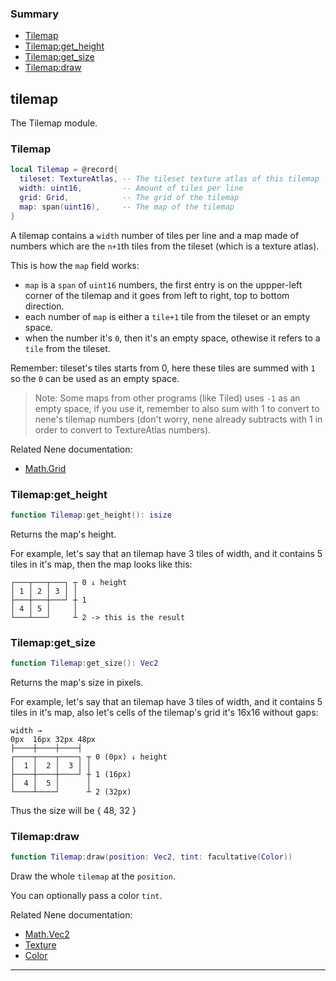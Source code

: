### Summary
* [Tilemap](#tilemap)
* [Tilemap:get_height](#tilemapget_height)
* [Tilemap:get_size](#tilemapget_size)
* [Tilemap:draw](#tilemapdraw)

## tilemap

The Tilemap module.

### Tilemap

```lua
local Tilemap = @record{
  tileset: TextureAtlas, -- The tileset texture atlas of this tilemap
  width: uint16,         -- Amount of tiles per line
  grid: Grid,            -- The grid of the tilemap
  map: span(uint16),     -- The map of the tilemap
}
```

A tilemap contains a `width` number of tiles per line and a map made of numbers which are the `n+1`th tiles from
the tileset (which is a texture atlas).

This is how the `map` field works:
* `map` is a `span` of `uint16` numbers, the first entry is on the uppper-left corner of the tilemap and it goes from
left to right, top to bottom direction.
* each number of `map` is either a `tile+1` tile from the tileset or an empty space.
* when the number it's `0`, then it's an empty space, othewise it refers to a `tile` from the tileset.

Remember: tileset's tiles starts from 0, here these tiles are summed with `1` so the `0` can be used as an empty space.

> Note: Some maps from other programs (like Tiled) uses `-1` as an empty space, if you use it, remember to also sum with 1 to
convert to nene's tilemap numbers (don't worry, nene already subtracts with 1 in order to convert to TextureAtlas numbers).

Related Nene documentation:
* [Math.Grid](math/grid.md#grid)

### Tilemap:get_height

```lua
function Tilemap:get_height(): isize
```

Returns the map's height.

For example, let's say that an tilemap have 3 tiles of width, and it contains 5 tiles
in it's map, then the map looks like this:

```
┌───┬───┬───┐ ┬ 0 ↓ height
│ 1 │ 2 │ 3 │ │
├───┼───┼───┘ ┼ 1
│ 4 │ 5 │     │
└───┴───┘     ┴ 2 -> this is the result
```

### Tilemap:get_size

```lua
function Tilemap:get_size(): Vec2
```

Returns the map's size in pixels.

For example, let's say that an tilemap have 3 tiles of width, and it contains 5 tiles
in it's map, also let's cells of the tilemap's grid it's 16x16 without gaps:

```
width →
0px  16px 32px 48px
├────┼────┼────┤
┌────┬────┬────┐ ┬ 0 (0px) ↓ height
│  1 │  2 │  3 │ │
├────┼────┼────┘ ┼ 1 (16px)
│  4 │  5 │      │
└────┴────┘      ┴ 2 (32px)
```

Thus the size will be { 48, 32 }

### Tilemap:draw

```lua
function Tilemap:draw(position: Vec2, tint: facultative(Color))
```

Draw the whole `tilemap` at the `position`.

You can optionally pass a color `tint`.

Related Nene documentation:
* [Math.Vec2](math/vec2.md#vec2)
* [Texture](texture.md#texture)
* [Color](color.md#color)

---
